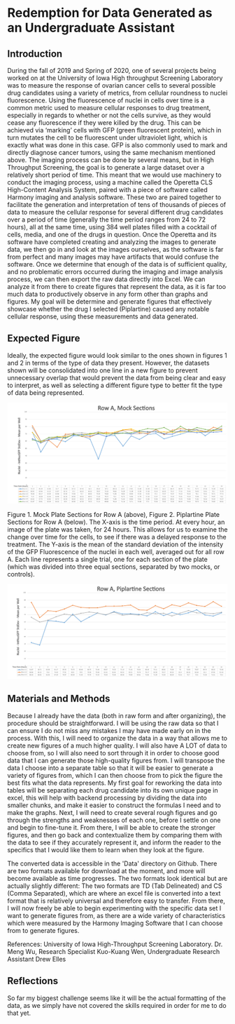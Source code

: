 # Redemption for Data Generated as an Undergraduate Assistant
 
## Introduction
During the fall of 2019 and Spring of 2020, one of several projects being worked on at the University of Iowa 
High throughput Screening Laboratory was to measure the response of ovarian cancer cells to several possible 
drug candidates using a variety of metrics, from cellular roundness to nuclei fluorescence. Using the 
fluorescence of nuclei in cells over time is a common metric used to measure cellular responses to drug 
treatment, especially in regards to whether or not the cells survive, as they would cease any fluorescence if 
they were killed by the drug. This can be achieved via ‘marking’ cells with GFP (green fluorescent protein), 
which in turn mutates the cell to be fluorescent under ultraviolet light, which is exactly what was done in 
this case. GFP is also commonly used to mark and directly diagnose cancer tumors, using the same mechanism 
mentioned above. The imaging process can be done by several means, but in High Throughput Screening, the goal 
is to generate a large dataset over a relatively short period of time. This meant that we would use machinery 
to conduct the imaging process, using a machine called the Operetta CLS High-Content Analysis System, paired 
with a piece of software called Harmony imaging and analysis software. These two are paired together to 
facilitate the generation and interpretation of tens of thousands of pieces of data to measure the cellular 
response for several different drug candidates over a period of time (generally the time period ranges from 
24 to 72 hours), all at the same time, using 384 well plates filled with a cocktail of cells, media, and one 
of the drugs in question. Once the Operetta and its software have completed creating and analyzing the images 
to generate data, we then go in and look at the images ourselves, as the software is far from perfect and 
many images may have artifacts that would confuse the software. Once we determine that enough of the data is 
of sufficient quality, and no problematic errors occurred during the imaging and image analysis process, we 
can then export the raw data directly into Excel. We can analyze it from there to create figures that 
represent the data, as it is far too much data to productively observe in any form other than graphs and 
figures. My goal will be determine and generate figures that effectively showcase whether the drug I selected 
(Piplartine) caused any notable cellular response, using these measurements and data generated.

 
## Expected Figure
Ideally, the expected figure would look similar to the ones shown in figures 1 and 2 in 
terms of the type of data they present. However, the datasets shown will be 
consolidated into one line in a new figure to prevent unnecessary overlap that would 
prevent the data from being clear and easy to interpret, as well as selecting a 
different figure type to better fit the type of data being represented.


![Row A Mock](Data/Row_A_Mock.png)

Figure 1. Mock Plate Sections for Row A (above), Figure 2. Piplartine Plate Sections 
for Row A (below). The X-axis is the time period. At every hour, an image of the plate 
was taken, for 24 hours. This allows for us to examine the change over time for the 
cells, to see if there was a delayed response to the treatment. The Y-axis is the mean 
of the standard deviation of the intensity of the GFP Fluorescence of the nuclei in 
each well, averaged out for all row A. Each line represents a single trial, one for 
each section of the plate (which was divided into three equal sections, separated by 
two mocks, or controls).

![Row A Piplartine](Data/Row_A_Piplartine.png)


## Materials and Methods
Because I already have the data (both in raw form and after organizing), the procedure 
should be straightforward. I will be using the raw data so that I can ensure I do not 
miss any mistakes I may have made early on in the process. With this, I will need to 
organize the data in a way that allows me to create new figures of a much higher 
quality. I will also have A LOT of data to choose from, so I will also need to sort 
through it in order to choose good data that I can generate those high-quality figures 
from. I will transpose the data I choose into a separate table so that it will be 
easier to generate a variety of figures from, which I can then choose from to pick the 
figure the best fits what the data represents. My first goal for reworking the data 
into tables will be separating each drug candidate into its own unique page in excel, 
this will help with backend processing by dividing the data into smaller chunks, and 
make it easier to construct the formulas I need and to make the graphs. Next, I will 
need to create several rough figures and go through the strengths and weaknesses of 
each one, before I settle on one and begin to fine-tune it. From there, I will be able 
to create the stronger figures, and then go back and contextualize them by comparing 
them with the data to see if they accurately represent it, and inform the reader to the 
specifics that I would like them to learn when they look at the figure.

The converted data is accessible in the 'Data' directory on Github. There are two formats available for 
download at the moment, and more will become available as time progresses. The two formats look identical but 
are actually slightly different: The two formats are TD (Tab Delineated) and CS (Comma Separated), which are 
where an excel file is converted into a text format that is relatively universal and therefore easy to 
transfer. From there, I will now freely be able to begin experimenting with the specific data set I want to 
generate figures from, as there are a wide variety of characteristics which were measured by the Harmony 
Imaging Software that I can choose from to generate figures. 
 
References: University of Iowa High-Throughput Screening Laboratory. Dr. Meng Wu, Research 
Specialist Kuo-Kuang Wen, Undergraduate Research Assistant Drew Elles



## Reflections
So far my biggest challenge seems like it will be the actual formatting of the data, as we simply have
not covered the skills required in order for me to do that yet.
